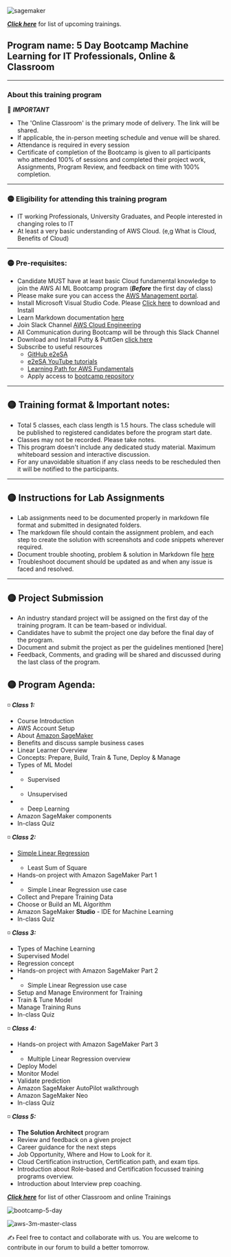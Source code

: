 ![sagemaker](https://github.com/e2eSolutionArchitect/AWS-AI-ML-bootcamp/assets/62712515/6723f236-4959-4ddf-a6ba-54706e6c7af3)

***[Click here](https://e2esolutionarchitect.eventbrite.com)*** for list of upcoming trainings.

## Program name: 5 Day Bootcamp Machine Learning for IT Professionals, Online & Classroom

----------------------------
### About this training program

:red_circle: ***IMPORTANT***
- The 'Online Classroom' is the primary mode of delivery. The link will be shared.
- If applicable, the in-person meeting schedule and venue will be shared.
- Attendance is required in every session
- Certificate of completion of the Bootcamp is given to all participants who attended 100% of sessions and completed their project work, Assignments, Program Review, and feedback on time with 100% completion. 

----------------------------
### :yellow_circle: Eligibility for attending this training program
- IT working Professionals, University Graduates, and People interested in changing roles to IT
- At least a very basic understanding of AWS Cloud. (e,g What is Cloud, Benefits of Cloud)
----------------------------

### :yellow_circle: Pre-requisites: 
- Candidate MUST have at least basic Cloud fundamental knowledge to join the AWS AI ML Bootcamp program
(***Before*** the first day of class)
- Please make sure you can access the [AWS Management portal](https://console.aws.amazon.com/console/home?region=us-east-1). 
- Install Microsoft Visual Studio Code. Please [Click here](https://code.visualstudio.com/download) to download and Install
- Learn Markdown documentation [here](https://www.markdownguide.org/cheat-sheet/)
- Join Slack Channel [AWS Cloud Engineering](https://talentdevelop-u8d3237.slack.com/archives/C04KCD5HPC1)
- All Communication during Bootcamp will be through this Slack Channel 
- Download and Install Putty & PuttGen [click here](https://www.puttygen.com/)
- Subscribe to useful resources 
  - [GitHub e2eSA](https://github.com/e2eSolutionArchitect/scripts)
  - [e2eSA YouTube tutorials](https://www.youtube.com/channel/UC5Juuk7aTvbRmrABMq4onJA/videos)
  - [Learning Path for AWS Fundamentals](https://aws.amazon.com/training/learn-about/developer/)
  - Apply access to [bootcamp repository](https://github.com/e2eSolutionArchitect/aws-ai-ml-bootcamp)

----------------------------

## :yellow_circle: Training format & Important notes:

- Total 5 classes, each class length is 1.5 hours.
The class schedule will be published to registered candidates before the program start date.
- Classes may not be recorded. Please take notes.
- This program doesn't include any dedicated study material. Maximum whiteboard session and interactive discussion. 
- For any unavoidable situation if any class needs to be rescheduled then it will be notified to the participants. 

----------------------------

## :yellow_circle: Instructions for Lab Assignments
- Lab assignments need to be documented properly in markdown file format and submitted in designated folders.
- The markdown file should contain the assignment problem, and each step to create the solution with screenshots and code snippets wherever required.
- Document trouble shooting, problem & solution in Markdown file [here](https://github.com/e2eSolutionArchitect/troubleshoot/blob/main/README.md)
- Troubleshoot document should be updated as and when any issue is faced and resolved. 

----------------------------

## :yellow_circle: Project Submission
- An industry standard project will be assigned on the first day of the training program. It can be team-based or individual.
- Candidates have to submit the project one day before the final day of the program.
- Document and submit the project as per the guidelines mentioned [here]
- Feedback, Comments, and grading will be shared and discussed during the last class of the program.

## :yellow_circle: Program Agenda:

:white_medium_small_square: ***Class 1:***
  - Course Introduction
  - AWS Account Setup
  - About [Amazon SageMaker](https://aws.amazon.com/sagemaker/)
  - Benefits and discuss sample business cases
  - Linear Learner Overview
  - Concepts: Prepare, Build, Train & Tune, Deploy & Manage
  - Types of ML Model
  - - Supervised
  - - Unsupervised
  - - Deep Learning
  - Amazon SageMaker components
  - In-class Quiz

:white_medium_small_square: ***Class 2:***
  - [Simple Linear Regression](https://www.ncl.ac.uk/webtemplate/ask-assets/external/maths-resources/statistics/regression-and-correlation/simple-linear-regression.html)
  - - Least Sum of Square
  - Hands-on project with Amazon SageMaker Part 1
  - - Simple Linear Regression use case
  -   Collect and Prepare Training Data
  -   Choose or Build an ML Algorithm
  -  Amazon SageMaker **Studio** - IDE for Machine Learning
  - In-class Quiz

:white_medium_small_square: ***Class 3:***
  - Types of Machine Learning
  - Supervised Model
  - Regression concept
  - Hands-on project with Amazon SageMaker Part 2
  - - Simple Linear Regression use case
  -   Setup and Manage Environment for Training
  -   Train & Tune Model
  -   Manage Training Runs
  - In-class Quiz

:white_medium_small_square: ***Class 4:***
- Hands-on project with Amazon SageMaker Part 3
- - Multiple Linear Regression overview
-   Deploy Model
-   Monitor Model
-   Validate prediction
-   Amazon SageMaker AutoPilot walkthrough
-   Amazon SageMaker Neo
- In-class Quiz

:white_medium_small_square: ***Class 5:***
- **The Solution Architect** program
- Review and feedback on a given project
- Career guidance for the next steps
- Job Opportunity, Where and How to Look for it.
- Cloud Certification instruction, Certification path, and exam tips.
- Introduction about Role-based and Certification focussed training programs overview.
- Introduction about Interview prep coaching.     

***[Click here](https://e2esolutionarchitect.eventbrite.com)*** for list of other Classroom and online Trainings 

![bootcamp-5-day](https://github.com/e2eSolutionArchitect/AWS-AI-ML-bootcamp/assets/62712515/a9de5618-e701-4b09-8045-e7da3cb04433)


![aws-3m-master-class](https://github.com/e2eSolutionArchitect/academy/assets/62712515/896abdb8-6d98-4006-8cfa-98d05b442145)

:writing_hand: Feel free to contact and collaborate with us. You are welcome to contribute in our forum to build a better tomorrow. 
